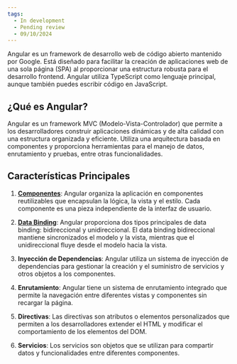 ```yaml
---
tags:
  - In development
  - Pending review
  - 09/10/2024
---
```


Angular es un framework de desarrollo web de código abierto mantenido por Google. Está diseñado para facilitar la
creación de aplicaciones web de una sola página (SPA) al proporcionar una estructura robusta para el desarrollo
frontend. Angular utiliza TypeScript como lenguaje principal, aunque también puedes escribir código en JavaScript.

## ¿Qué es Angular?

Angular es un framework MVC (Modelo-Vista-Controlador) que permite a los desarrolladores construir aplicaciones
dinámicas y de alta calidad con una estructura organizada y eficiente. Utiliza una arquitectura basada en componentes y
proporciona herramientas para el manejo de datos, enrutamiento y pruebas, entre otras funcionalidades.

## Características Principales

1. **[Componentes][components]**: Angular organiza la aplicación en componentes reutilizables que encapsulan la lógica, la vista y el
   estilo. Cada componente es una pieza independiente de la interfaz de usuario.

2. **[Data Binding][databinding]**: Angular proporciona dos tipos principales de data binding: bidireccional y unidireccional. El data
   binding bidireccional mantiene sincronizados el modelo y la vista, mientras que el unidireccional fluye desde el
   modelo hacia la vista.

3. **Inyección de Dependencias**: Angular utiliza un sistema de inyección de dependencias para gestionar la creación y
   el suministro de servicios y otros objetos a los componentes.

4. **Enrutamiento**: Angular tiene un sistema de enrutamiento integrado que permite la navegación entre diferentes
   vistas y componentes sin recargar la página.

5. **Directivas**: Las directivas son atributos o elementos personalizados que permiten a los desarrolladores extender
   el HTML y modificar el comportamiento de los elementos del DOM.

6. **Servicios**: Los servicios son objetos que se utilizan para compartir datos y funcionalidades entre diferentes
   componentes.


[components]: ./components/index.md
[databinding]: ./databinding/index.md
